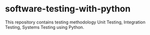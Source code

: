 # software-testing-with-python
This repository contains testing methodology Unit Testing, Integration Testing, Systems Testing using Python.
